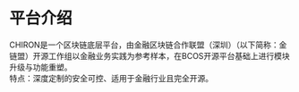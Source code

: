 # 平台介绍

CHIRON是一个区块链底层平台，由金融区块链合作联盟（深圳）（以下简称：金链盟）开源工作组以金融业务实践为参考样本，在BCOS开源平台基础上进行模块升级与功能重塑。  
特点：深度定制的安全可控、适用于金融行业且完全开源。  
